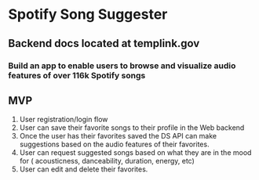 # Spotify Song Suggester

## Backend docs located at **templink.gov**

### Build an app to enable users to browse and visualize audio features of over 116k Spotify songs

## MVP

1. User registration/login flow
2. User can save their favorite songs to their profile in the Web backend
3. Once the user has their favorites saved the DS API can make suggestions based on the audio features of their favorites.
4. User can request suggested songs based on what they are in the mood for ( acousticness, danceability, duration, energy, etc)
5. User can edit and delete their favorites.
